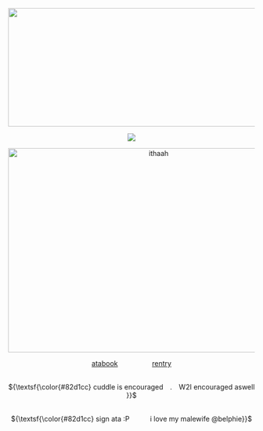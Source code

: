 <div align="center">

<img width="1280" height="242" alt="haai" src="https://github.com/user-attachments/assets/0d15c59b-29ed-46fd-924f-872942014bfd" />

![](https://komarev.com/ghpvc/?username=graveyardletters&color=82d1cc&style=plastic&label=‎‎ +views+  )

<img width="599" height="417" alt="ithaah" src="https://github.com/user-attachments/assets/c9b745ad-b220-4e61-9223-a71bef4a3602" />

[atabook](https://deathsdespair.atabook.org/)     [rentry](https://rentry.co/deaths-despair)

<br> ${\textsf{\color{#82d1cc}  cuddle is encouraged . W2I encouraged aswell }}$

<br> ${\textsf{\color{#82d1cc}  sign ata :P   i love my malewife @belphie}}$
